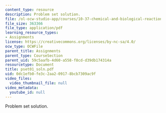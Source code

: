 ```yaml
---
content_type: resource
description: Problem set solution.
file: /ol-ocw-studio-app/courses/10-37-chemical-and-biological-reaction-engineering-spring-2007/0dc1efb0fe3c2aa209178bcb7309ac9f_pset01_soln.pdf
file_size: 363366
file_type: application/pdf
learning_resource_types:
- Assignments
license: https://creativecommons.org/licenses/by-nc-sa/4.0/
ocw_type: OCWFile
parent_title: Assignments
parent_type: CourseSection
parent_uid: 59c5aafb-4d60-a558-f8cd-d39db174314a
resourcetype: Document
title: pset01_soln.pdf
uid: 0dc1efb0-fe3c-2aa2-0917-8bcb7309ac9f
video_files:
  video_thumbnail_file: null
video_metadata:
  youtube_id: null
---
```

Problem set solution.